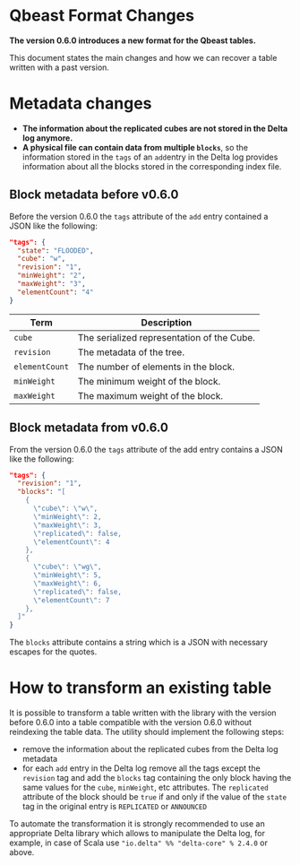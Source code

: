 # Qbeast Format Changes 

**The version 0.6.0 introduces a new format for the Qbeast tables.** 

This document states the main changes and how we can recover a table written with a past version.

# Metadata changes

* **The information about the replicated cubes are not stored in the Delta log
  anymore.**
* **A physical file can contain data from multiple `blocks`**, so the information
  stored in the `tags` of an `add`entry in the Delta log provides information
  about all the blocks stored in the corresponding index file.

## Block metadata before v0.6.0

Before the version 0.6.0 the `tags` attribute of the `add` entry contained a JSON
like the following:

```JSON
"tags": {
  "state": "FLOODED",
  "cube": "w",
  "revision": "1",
  "minWeight": "2",
  "maxWeight": "3",
  "elementCount": "4" 
}
```


| Term            | Description                                    |
|-----------------|------------------------------------------------|
| `cube`          | The serialized representation of the Cube.     |
| `revision`      | The metadata of the tree.                      |
| `elementCount`  | The number of elements in the block.           |
| `minWeight`     | The minimum weight of the block.               |
| `maxWeight`     | The maximum weight of the block.               |

## Block metadata from v0.6.0

From the version 0.6.0 the `tags` attribute of the add entry contains a JSON
like the following:

```JSON
"tags": {
  "revision": "1",
  "blocks": "[
    {
      \"cube\": \"w\",
      \"minWeight\": 2,
      \"maxWeight\": 3,
      \"replicated\": false,
      \"elementCount\": 4
    },
    {
      \"cube\": \"wg\",
      \"minWeight\": 5,
      \"maxWeight\": 6,
      \"replicated\": false,
      \"elementCount\": 7
    },
  ]" 
}
```
The `blocks` attribute contains a string which is a JSON with necessary escapes
for the quotes.


# How to transform an existing table

It is possible to transform a table written with the library with the version
before 0.6.0 into a table compatible with the version 0.6.0 without reindexing
the table data. The utility should implement the following steps:

* remove the information about the replicated cubes from the Delta log metadata
* for each `add` entry in the Delta log remove all the tags except the 
  `revision` tag and add the `blocks` tag containing the only block having the
  same values for the `cube`, `minWeight`, etc attributes. The `replicated`
  attribute of the block should be `true` if and only if the value of the
  `state` tag in the original entry is `REPLICATED` or `ANNOUNCED`

To automate the transformation it is strongly recommended to use an
  appropriate Delta library which allows to manipulate the Delta log, for
  example, in case of Scala use `"io.delta" %% "delta-core" % 2.4.0` or above.
